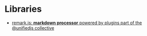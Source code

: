 # Libraries

* [remark.js: **markdown processor** powered by plugins part of the @unifiedjs collective](https://github.com/remarkjs/remark)

